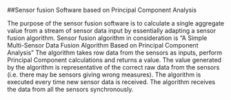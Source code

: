 ##Sensor fusion Software based on Principal Component Analysis

The purpose of the sensor fusion software is to calculate a single aggregate value from a stream of sensor data input by essentially adapting a sensor fusion algorithm. Sensor fusion algorithm in consideration is “A Simple Multi-Sensor Data Fusion Algorithm Based on Principal Component
Analysis” The algorithm takes row data from the sensors as inputs, perform Principal Component calculations and returns a value. The value generated by the algorithm is representative of the correct raw data from the sensors (i.e. there may be sensors giving wrong measures). The algorithm is executed every time new sensor data is received. The algorithm receives the data from all the sensors synchronously.
